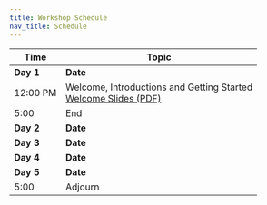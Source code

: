 ```yaml
---
title: Workshop Schedule
nav_title: Schedule
---
```


<!--See an example from a past remote workshop here: https://github.com/AlexsLemonade/2023-may-training/blob/main/workshop/SCHEDULE.md -->
<!--See an example from a past in-person workshop here: https://github.com/AlexsLemonade/2023-june-training/blob/main/workshop/SCHEDULE.md -->


| Time        | Topic                                          |
|-------------|------------------------------------------------|
| **Day 1**   | **Date** <br> <!--uncomment and add link: [Module]()-->                      |
| 12:00 PM    | Welcome, Introductions and Getting Started     <br>[Welcome Slides (PDF)](../slides/Workshop_Introduction.pdf)|
| 5:00        | End             |
| **Day 2**   | **Date**  |
| **Day 3**   | **Date**  |
| **Day 4**   | **Date**  |
| **Day 5**   | **Date**  |
| 5:00        | Adjourn   |
